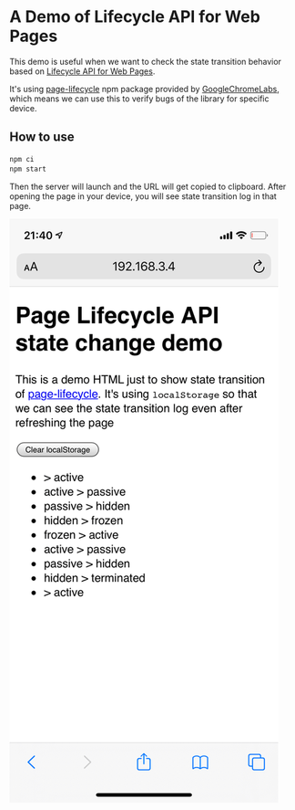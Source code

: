 # A Demo of Lifecycle API for Web Pages

This demo is useful when we want to check the state transition behavior based on [Lifecycle API for Web Pages](https://github.com/WICG/page-lifecycle).

It's using [page-lifecycle](https://github.com/GoogleChromeLabs/page-lifecycle) npm package provided by [GoogleChromeLabs](https://github.com/GoogleChromeLabs), which means we can use this to verify bugs of the library for specific device.

## How to use

```sh
npm ci
npm start
```

Then the server will launch and the URL will get copied to clipboard.
After opening the page in your device, you will see state transition log in that page.

![Demo using iPhone](./assets/demo-iphone.png)
